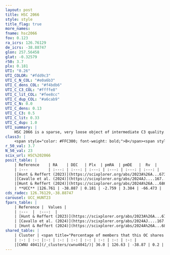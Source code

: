 ```yaml
---
layout: post
title: HSC 2066
style: style
title_flag: true
more_names: 
fname: hsc2066
fov: 0.123
ra_icrs: 126.76129
de_icrs: -38.88747
glon: 257.56458
glat: -0.32579
r50: 3.7
plx: 0.181
UTI: "0.26"
UTI_COLOR: "#fdd9c3"
UTI_C_N_COL: "#e0a6b3"
UTI_C_dens_COL: "#f4bdb6"
UTI_C_C3_COL: "#ffffe8"
UTI_C_lit_COL: "#fee8cc"
UTI_C_dup_COL: "#a6cab9"
UTI_C_N: 0.0
UTI_C_dens: 0.13
UTI_C_C3: 0.5
UTI_C_lit: 0.33
UTI_C_dup: 1.0
UTI_summary: |
    HSC 2066 is a sparse, very loose object of intermediate C3 quality. It was recently reported in the literature. This object shares a moderate percentage of members with a later reported entry.<br><br><span style="color: #99180f; font-weight: bold;">Warning: </span>contains less than 25 stars with <i>P>0.5</i> estimated.
class3: |
    <span style="color: #FFC300; font-weight: bold;">B</span><span style="color: #FFC300; font-weight: bold;">B</span>
r_50_val: 3.7
N_50_val: 23
scix_url: HSC%202066
posit_table: |
    | Reference    | RA    | DEC   | Plx  | pmRA  | pmDE   |  Rv  |
    | :---         | :---: | :---: | :---: | :---: | :---: | :---: |
    |[Hunt & Reffert (2023)](https://scixplorer.org/abs/2023A%26A...673A.114H) | 126.747 | -38.901 | 0.189 | -2.784 | 3.384 | -51.853 |
    |[Cavallo et al. (2024)](https://scixplorer.org/abs/2024AJ....167...12C) | 126.784 | -38.809 | 0.188 | -- | -- | -- |
    |[Hunt & Reffert (2024)](https://scixplorer.org/abs/2024A%26A...686A..42H) | 126.747 | -38.901 | 0.189 | -2.784 | 3.384 | -51.853 |
    | **UCC** |126.761 | -38.887 | 0.181 | -2.759 | 3.384 | -66.473 | 
cds_radec: 126.76129,-38.88747
carousel: UCC_HUNT23
fpars_table: |
    | Reference |  Values |
    | :---  |  :---:  |
    | [Hunt & Reffert (2023)](https://scixplorer.org/abs/2023A%26A...673A.114H) | `AV50=3.369, diffAV50=2.501, MOD50=13.541, logAge50=7.593` |
    | [Cavallo et al. (2024)](https://scixplorer.org/abs/2024AJ....167...12C) | `AV50=3.25, dMod50=13.85, logAge50=7.59, [Fe/H]50=0.43` |
    | [Hunt & Reffert (2024)](https://scixplorer.org/abs/2024A%26A...686A..42H) | `MassJ=419.063` |
shared_table: |
    | Cluster | <span title="Percentage of members that this OC shares with the ones listed">%</span>   | RA   | DEC   | Plx   | pmRA  | pmDE  | Rv | UTI |
    | :-: | :-: |:-: | :-: | :-: | :-: | :-: | :-: | :-: |
    |[CWNU 4041](/_clusters/cwnu4041/)| 36.0 | 126.63 | -38.87 | 0.2 | -2.77 | 3.39 | 54.37 |0.05 |
---
```

